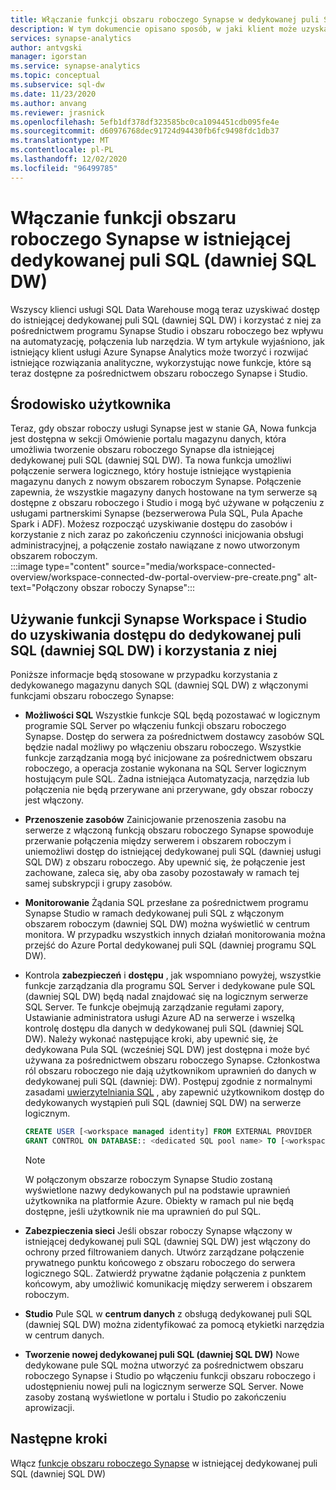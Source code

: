 ```yaml
---
title: Włączanie funkcji obszaru roboczego Synapse w dedykowanej puli SQL (dawniej SQL DW)
description: W tym dokumencie opisano sposób, w jaki klient może uzyskać dostęp do istniejącego wystąpienia autonomicznego programu SQL DW w obszarze roboczym i korzystać z niego.
services: synapse-analytics
author: antvgski
manager: igorstan
ms.service: synapse-analytics
ms.topic: conceptual
ms.subservice: sql-dw
ms.date: 11/23/2020
ms.author: anvang
ms.reviewer: jrasnick
ms.openlocfilehash: 5efb1df378df323585bc0ca1094451cdb095fe4e
ms.sourcegitcommit: d60976768dec91724d94430fb6fc9498fdc1db37
ms.translationtype: MT
ms.contentlocale: pl-PL
ms.lasthandoff: 12/02/2020
ms.locfileid: "96499785"
---
```

# <a name="enabling-synapse-workspace-features-on-an-existing-dedicated-sql-pool-formerly-sql-dw"></a>Włączanie funkcji obszaru roboczego Synapse w istniejącej dedykowanej puli SQL (dawniej SQL DW)

Wszyscy klienci usługi SQL Data Warehouse mogą teraz uzyskiwać dostęp do istniejącej dedykowanej puli SQL (dawniej SQL DW) i korzystać z niej za pośrednictwem programu Synapse Studio i obszaru roboczego bez wpływu na automatyzację, połączenia lub narzędzia. W tym artykule wyjaśniono, jak istniejący klient usługi Azure Synapse Analytics może tworzyć i rozwijać istniejące rozwiązania analityczne, wykorzystując nowe funkcje, które są teraz dostępne za pośrednictwem obszaru roboczego Synapse i Studio.   

## <a name="experience"></a>Środowisko użytkownika
 
Teraz, gdy obszar roboczy usługi Synapse jest w stanie GA, Nowa funkcja jest dostępna w sekcji Omówienie portalu magazynu danych, która umożliwia tworzenie obszaru roboczego Synapse dla istniejącej dedykowanej puli SQL (dawniej SQL DW). Ta nowa funkcja umożliwi połączenie serwera logicznego, który hostuje istniejące wystąpienia magazynu danych z nowym obszarem roboczym Synapse. Połączenie zapewnia, że wszystkie magazyny danych hostowane na tym serwerze są dostępne z obszaru roboczego i Studio i mogą być używane w połączeniu z usługami partnerskimi Synapse (bezserwerowa Pula SQL, Pula Apache Spark i ADF). Możesz rozpocząć uzyskiwanie dostępu do zasobów i korzystanie z nich zaraz po zakończeniu czynności inicjowania obsługi administracyjnej, a połączenie zostało nawiązane z nowo utworzonym obszarem roboczym.  
:::image type="content" source="media/workspace-connected-overview/workspace-connected-dw-portal-overview-pre-create.png" alt-text="Połączony obszar roboczy Synapse":::

## <a name="using-synapse-workspace-and-studio-features-to-access-and-use-a-dedicated-sql-pool-formerly-sql-dw"></a>Używanie funkcji Synapse Workspace i Studio do uzyskiwania dostępu do dedykowanej puli SQL (dawniej SQL DW) i korzystania z niej
 
Poniższe informacje będą stosowane w przypadku korzystania z dedykowanego magazynu danych SQL (dawniej SQL DW) z włączonymi funkcjami obszaru roboczego Synapse: 
- **Możliwości SQL** Wszystkie funkcje SQL będą pozostawać w logicznym programie SQL Server po włączeniu funkcji obszaru roboczego Synapse. Dostęp do serwera za pośrednictwem dostawcy zasobów SQL będzie nadal możliwy po włączeniu obszaru roboczego. Wszystkie funkcje zarządzania mogą być inicjowane za pośrednictwem obszaru roboczego, a operacja zostanie wykonana na SQL Server logicznym hostującym pule SQL. Żadna istniejąca Automatyzacja, narzędzia lub połączenia nie będą przerywane ani przerywane, gdy obszar roboczy jest włączony.  
- **Przenoszenie zasobów**  Zainicjowanie przenoszenia zasobu na serwerze z włączoną funkcją obszaru roboczego Synapse spowoduje przerwanie połączenia między serwerem i obszarem roboczym i uniemożliwi dostęp do istniejącej dedykowanej puli SQL (dawniej usługi SQL DW) z obszaru roboczego. Aby upewnić się, że połączenie jest zachowane, zaleca się, aby oba zasoby pozostawały w ramach tej samej subskrypcji i grupy zasobów. 
- **Monitorowanie** Żądania SQL przesłane za pośrednictwem programu Synapse Studio w ramach dedykowanej puli SQL z włączonym obszarem roboczym (dawniej SQL DW) można wyświetlić w centrum monitora. W przypadku wszystkich innych działań monitorowania można przejść do Azure Portal dedykowanej puli SQL (dawniej programu SQL DW). 
- Kontrola **zabezpieczeń** i **dostępu** , jak wspomniano powyżej, wszystkie funkcje zarządzania dla programu SQL Server i dedykowane pule SQL (dawniej SQL DW) będą nadal znajdować się na logicznym serwerze SQL Server. Te funkcje obejmują zarządzanie regułami zapory, Ustawianie administratora usługi Azure AD na serwerze i wszelką kontrolę dostępu dla danych w dedykowanej puli SQL (dawniej SQL DW). Należy wykonać następujące kroki, aby upewnić się, że dedykowana Pula SQL (wcześniej SQL DW) jest dostępna i może być używana za pośrednictwem obszaru roboczego Synapse. Członkostwa ról obszaru roboczego nie dają użytkownikom uprawnień do danych w dedykowanej puli SQL (dawniej: DW). Postępuj zgodnie z normalnymi zasadami [uwierzytelniania SQL](sql-data-warehouse-authentication.md) , aby zapewnić użytkownikom dostęp do dedykowanych wystąpień puli SQL (dawniej SQL DW) na serwerze logicznym. 

    ```sql
    CREATE USER [<workspace managed identity] FROM EXTERNAL PROVIDER 
    GRANT CONTROL ON DATABASE:: <dedicated SQL pool name> TO [<workspace managed identity>
    ```

    > [!NOTE] 
    > W połączonym obszarze roboczym Synapse Studio zostaną wyświetlone nazwy dedykowanych pul na podstawie uprawnień użytkownika na platformie Azure. Obiekty w ramach pul nie będą dostępne, jeśli użytkownik nie ma uprawnień do pul SQL. 

- **Zabezpieczenia sieci** Jeśli obszar roboczy Synapse włączony w istniejącej dedykowanej puli SQL (dawniej SQL DW) jest włączony do ochrony przed filtrowaniem danych. Utwórz zarządzane połączenie prywatnego punktu końcowego z obszaru roboczego do serwera logicznego SQL. Zatwierdź prywatne żądanie połączenia z punktem końcowym, aby umożliwić komunikację między serwerem i obszarem roboczym.
- **Studio** Pule SQL w **centrum danych** z obsługą dedykowanej puli SQL (dawniej SQL DW) można zidentyfikować za pomocą etykietki narzędzia w centrum danych. 
- **Tworzenie nowej dedykowanej puli SQL (dawniej SQL DW)** Nowe dedykowane pule SQL można utworzyć za pośrednictwem obszaru roboczego Synapse i Studio po włączeniu funkcji obszaru roboczego i udostępnieniu nowej puli na logicznym serwerze SQL Server. Nowe zasoby zostaną wyświetlone w portalu i Studio po zakończeniu aprowizacji.      

## <a name="next-steps"></a>Następne kroki
Włącz [funkcje obszaru roboczego Synapse](workspace-connected-create.md) w istniejącej dedykowanej puli SQL (dawniej SQL DW)
